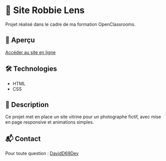 # 📸 Site Robbie Lens

Projet réalisé dans le cadre de ma formation OpenClassrooms.

## 🚀 Aperçu

[Accéder au site en ligne]([https://DavidD69Dev.github.io/Site-Robbie-Lens/](https://site-robbie-lens.netlify.app/))

## 🛠️ Technologies

- HTML
- CSS

## 📄 Description

Ce projet met en place un site vitrine pour un photographe fictif, avec mise en page responsive et animations simples.

## 📬 Contact

Pour toute question : [DavidD69Dev](https://github.com/DavidD69Dev)
